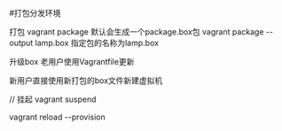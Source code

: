 #打包分发环境

打包
vagrant package		默认会生成一个package.box包
vagrant package --output lamp.box		指定包的名称为lamp.box 

升级box
老用户使用Vagrantfile更新

新用户直接使用新打包的box文件新建虚拟机

// 挂起
vagrant suspend

vagrant reload --provision